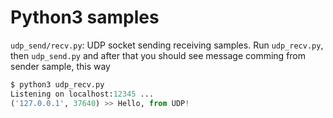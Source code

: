 # Python3 samples

`udp_send/recv.py`: UDP socket sending receiving samples. Run `udp_recv.py`, then `udp_send.py` and after that you should see message comming from sender sample, this way

```python
$ python3 udp_recv.py 
Listening on localhost:12345 ...
('127.0.0.1', 37640) >> Hello, from UDP!
```
